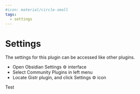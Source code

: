 ```yaml
---
#icon: material/circle-small
tags:
  - settings
---
```


# Settings

The settings for this plugin can be accessed like other plugins.

- Open Obsidian Settings ⚙️ interface
- Select Community Plugins in left menu
- Locate Gistr plugin, and click Settings ⚙️ icon

Test
